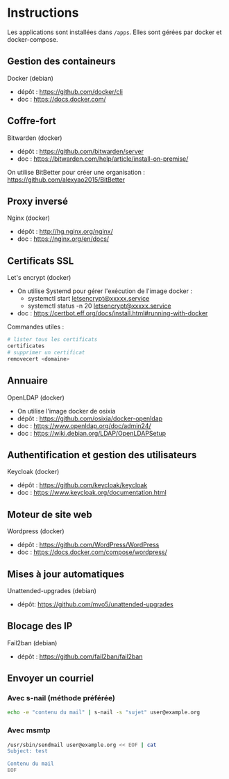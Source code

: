 # Instructions

Les applications sont installées dans `/apps`.
Elles sont gérées par docker et docker-compose.

## Gestion des containeurs
Docker (debian)
- dépôt : https://github.com/docker/cli
- doc : https://docs.docker.com/

## Coffre-fort
Bitwarden (docker)
- dépôt : https://github.com/bitwarden/server
- doc : https://bitwarden.com/help/article/install-on-premise/

On utilise BitBetter pour créer une organisation : https://github.com/alexyao2015/BitBetter

## Proxy inversé
Nginx (docker)
- dépôt : http://hg.nginx.org/nginx/
- doc : https://nginx.org/en/docs/

## Certificats SSL
Let's encrypt (docker)
- On utilise Systemd pour gérer l'exécution de l'image docker :
  - systemctl start letsencrypt@xxxxx.service
  - systemctl status -n 20 letsencrypt@xxxxx.service
- doc : https://certbot.eff.org/docs/install.html#running-with-docker

Commandes utiles :
```bash
# lister tous les certificats
certificates
# supprimer un certificat
removecert <domaine>
```

## Annuaire
OpenLDAP (docker)
- On utilise l'image docker de osixia
- dépôt : https://github.com/osixia/docker-openldap
- doc : https://www.openldap.org/doc/admin24/
- doc : https://wiki.debian.org/LDAP/OpenLDAPSetup

## Authentification et gestion des utilisateurs
Keycloak (docker)
- dépôt : https://github.com/keycloak/keycloak
- doc : https://www.keycloak.org/documentation.html

## Moteur de site web
Wordpress (docker)
- dépôt : https://github.com/WordPress/WordPress
- doc : https://docs.docker.com/compose/wordpress/

## Mises à jour automatiques
Unattended-upgrades (debian)
- dépôt: https://github.com/mvo5/unattended-upgrades

## Blocage des IP
Fail2ban (debian)
- dépôt : https://github.com/fail2ban/fail2ban

## Envoyer un courriel
### Avec s-nail (méthode préférée)

```bash
echo -e "contenu du mail" | s-nail -s "sujet" user@example.org
```

### Avec msmtp

```bash
/usr/sbin/sendmail user@example.org << EOF | cat
Subject: test

Contenu du mail
EOF
```


